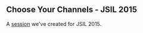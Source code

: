 ## Choose Your Channels - JSIL 2015

A [session](http://webyoda.github.io/choose-your-channels/) we've created for JSIL 2015.
